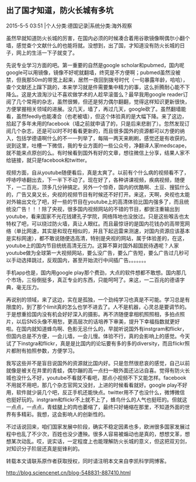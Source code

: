 ## 出了国才知道，防火长城有多坑

2015-5-5 03:51 |个人分类:德国记录|系统分类:海外观察

虽然早就知道防火长城的厉害，在国内必须的时候凑合着用谷歌镜像啊偶尔小翻个墙，感觉查个文献什么的也能将就。没想到，出了国，才知道没有防火长城的日子，网上的生活一下子就变了。

先说专业学习方面的吧。第一重要的自然是google scholar和pubmed，国内呢google可以用镜像，镜像不好呢就翻墙，终究是不方便啊；pubmed虽然没被禁，但我那50m的带宽上起来，居然一夜回到拨号时代（一句暴露年龄，哈哈），查个文献还上蹿下跳的，本来学习就是件需要集中精力的事，这么折腾耐心能不下降么。这是大浪淘沙让不喜欢做学术的人趁早滚蛋么？最早我用google reader订阅了几个常用的杂志，虽然很懒，但还是努力偶尔翻翻，觉得这样知识更新很快，方便掌握相关领域的进展。没几天，墙了，再过几天，google砍了。虽然翻墙能看，虽然feedly也能凑合（也老被墙），但这个体验真的是大幅下降。来了这边，拾起了多年未用的facebook（墙之前就申请了的，只是后来悲剧了）。忽然发现订阅几个杂志，还是可以时不时看看更新的，而且很多国外的资源都可以方便的纳入，包括学德语啊什么的不一一列举了，每隔一两天来刷刷，感觉还是有收获的。说到这里，吐槽一下微信，我的专业方面的一些公众号，净翻译人家medscape，就不能来点原创的么。有时候看到国外有好的文章，想往微信上分享，结果人家不给链接，就只是facebook和twitter。

视频方面，自从youtube随便看后，真是太爽了。以前有个什么病的视频看不了，哼哧哼哧翻出去，下一半下不动了。现在好了，各种讲课视频，疾病视频，随便下，一二百兆，顶多几分钟搞定。另外一个惊奇，国内的优酷啊、土豆、搜狐什么的，广告又臭又长，央视的视频节目有时候还不好打开。来这，天啊，央视也太能对外输出文化了吧，好一些的节目在youtube上的高清体验比国内强多了，而且统统没广告！！！除了央视，很多国内视频网站的不错的节目，都很注重输出到youtube，看来国家不光花钱建孔子学院，网络阵地也没放过。只是这些喉舌也太特权了吧，可以绕过防火墙，真让人眼红。而且最惊讶的是国内花钱办的高带宽网络（单比网速，其实是和现在相似的，并且下起迅雷来测速，对国内资源应该基本是实标网速），都不敢说随便选高清，特别是央视的网站，属于体验差的，在这，youtube上的国内节目统统高清无压力。这算不算对国外超国民待遇呢？人家youtube做为全球第一大视频网站，要么没广告，要么广告短，要么广告过几秒可以手动选择跳过，反观国内，甚至开始流行中间插广告。。。。。。。

手机app也是，国内用google play那个费劲，大点的软件想都不敢想。国内那几个市场，三俗倒挺多，真正专业的东西，只能呵呵了。来这，一二百兆的德语字典，毫无压力。

再说别的领域，来了这边，实在是孤独，一个劲纯学习也真是不可能。学习总是有限度的，到了那个limit真的怎么也学不进去了。人不是机器，心灵总是要调节的。于是想重拾国内没有机会好好深入的摄影。再不济随便拿相机照照相，多拍点照片，以后SNS头像不用愁，更高层次的话培养下审美，提升下幸福指数就更好啦。在国内就知道蜂鸟啊、色影无忌什么的，早就听说国外有instgram和flickr，但国内总是不方便，一会儿墙，一会儿慢。体验不行，真的会影响上的感觉。今天试了下instgra和flickr，真是是比国内的论坛要有多的多的diversity，而且flickr照片都附有拍照参数，方便学习。

我写这些并不是盲目说国外的资源就比国内好。只是忽然很悲哀的感觉，自己以前就像是被关在井里的青蛙，偶尔蹦的高一点扫一眼外面还沾沾自喜。觉得有防火长城也没什么不好，youtube不看就不看吧，那点小视频不下又能怎样。facebook不用就不用吧，那几个杂志官网又没封，上进的时候看看就好。google play不好用，软件就少装几个吧，反正手机还能快点。twitter用不了也没什么，微博微信也挺好玩的。instgram和flickr不上就不上了，蜂鸟什么的人气也挺旺的。但就这一点点，一点点，青蛙腿上的肉也萎缩了，最终只好蜷缩在那里，不知道外面的世界有多精彩。我想，这会影响人的创新性的。

不过话说回来，咱们国家发展中阶段，确实不稳定因素也多，欧洲很多国家发展过程中也乱了不少次，百姓也没少遭殃。很多人容易被煽动也是真的，想想文革，想想某次动乱。哎，说实话，一定程度上也能理解防火长城的意义，但这把双刃剑，对知识分子阶层还真是挺锋利的。



转载本文请联系原作者获取授权，同时请注明本文来自李凯科学网博客。

http://blog.sciencenet.cn/blog-548831-887410.html
